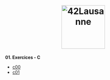 <h1 align="center">
    <img alt="42Lausanne" title="42Lausanne" src="https://www.42lausanne.ch/wp-content/uploads/2021/01/42_logo.svg" width="140"> </br>
</h1>
 
**01. Exercices - C**
  * [c00](https://github.com/0x42saul7/42init/tree/main/01-exercices/c00)
  * [c01](https://github.com/0x42saul7/42init/tree/main/01-exercices/c01)
